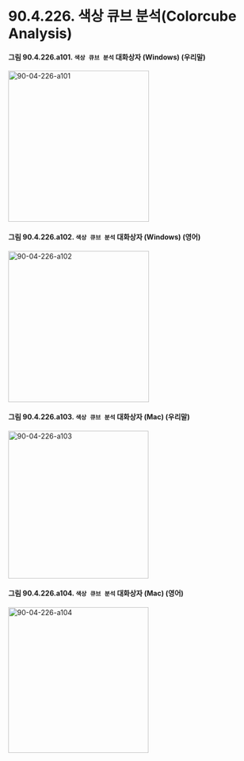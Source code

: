 # 90.4.226. 색상 큐브 분석(Colorcube Analysis)

<a id="90-04-226-a101"></a>

#### 그림 90.4.226.a101. `색상 큐브 분석` 대화상자 (Windows) (우리말)
<img width="284" height="305" alt="90-04-226-a101" src="https://github.com/user-attachments/assets/cd70b6fe-a4eb-4503-adcb-706db26cca22" />

<a id="90-04-226-a102"></a>

#### 그림 90.4.226.a102. `색상 큐브 분석` 대화상자 (Windows) (영어)
<img width="284" height="305" alt="90-04-226-a102" src="https://github.com/user-attachments/assets/410e807a-f0bf-46ec-98fb-c2317ae446f2" />

<a id="90-04-226-a103"></a>

#### 그림 90.4.226.a103. `색상 큐브 분석` 대화상자 (Mac) (우리말)
<img width="283" height="298" alt="90-04-226-a103" src="https://github.com/user-attachments/assets/25055f83-acc3-457b-8b89-d2d959a195ac" />

<a id="90-04-226-a104"></a>

#### 그림 90.4.226.a104. `색상 큐브 분석` 대화상자 (Mac) (영어)
<img width="283" height="294" alt="90-04-226-a104" src="https://github.com/user-attachments/assets/29fc4f55-7a22-45b9-866e-2c32f8151140" />